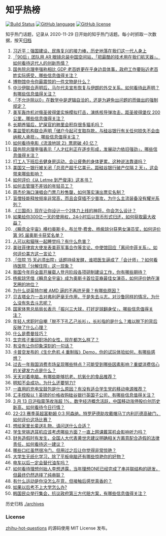 # 知乎热榜
[![Build Status](https://github.com/ToWeLong/zhihu-hot-questions/workflows/CI/badge.svg)](https://github.com/ToWeLong/zhihu-hot-questions/actions)
[![GitHub language](https://img.shields.io/badge/language-golang-orange.svg)](https://golang.org/)
[![GitHub license](https://img.shields.io/github/license/ToWeLong/zhihu-hot-questions)](https://github.com/ToWeLong/zhihu-hot-questions/blob/main/LICENSE)

知乎热门话题，记录从 2020-11-29 日开始的知乎热门话题。每小时抓取一次数据，按天[归档](./archives)

<!-- BEGIN -->

1. [习近平：强国建设、民族复兴的接力棒，历史地落在我们这一代人身上](https://www.zhihu.com/question/613526105)
1. [「90后」团队用 AR 眼镜总装中国空间站，「把最酷的技术用在我们航天器」，如何看待这代人的创新热情？](https://www.zhihu.com/question/587342997)
1. [国务院总理李强称相比 GDP 老百姓更在乎身边具体事，政府工作要贴近老百姓实际感受，哪些信息值得关注？](https://www.zhihu.com/question/589264049)
1. [博物馆中令你最震惊的一件文物是什么？](https://www.zhihu.com/question/495456125)
1. [中沙伊联合声明后，马尔代夫宣布恢复与伊朗的外交关系，如何看待此声明？有哪些信息值得关注？](https://www.zhihu.com/question/589252968)
1. [「不允许除以0」在数学中是逻辑自洽的，还是为避免出问题的而做出的强制规定？](https://www.zhihu.com/question/585245995)
1. [美军轰炸机对俄圣彼得堡实施模拟打击，演练核导弹攻击，距圣彼得堡仅 200 公里，哪些信息值得关注？](https://www.zhihu.com/question/589247010)
1. [长期养猫后，铲屎官的肺里会积存很多猫毛吗？](https://www.zhihu.com/question/587794842)
1. [美监管机构联合声明「储户今起可支取存款，与硅谷银行有关任何损失不会由纳税人承担」，哪些信息值得关注？](https://www.zhihu.com/question/589247008)
1. [如何看待电影《流浪地球 2》票房破 40 亿？](https://www.zhihu.com/question/589199077)
1. [国务院总理李强表示「人才红利正在逐步形成，发展动力依旧强劲」，哪些信息值得关注？](https://www.zhihu.com/question/589270129)
1. [打工人下班后去健身房运动，会让疲惫的身体更累，这种说法靠谱吗？](https://www.zhihu.com/question/586228697)
1. [美国又一银行被关闭「总资产超千亿美元，距硅谷银行破产仅隔 2 天」，这会带来哪些影响？](https://www.zhihu.com/question/589260738)
1. [如何评价《从 Letme 到严俊泽》这本书？](https://www.zhihu.com/question/588666728)
1. [如何去管理不差钱的年轻员工？](https://www.zhihu.com/question/428506564)
1. [周杰伦海口演唱会门票几秒售罄，如何落实演出票实名制？](https://www.zhihu.com/question/586733539)
1. [盲僧技能释放频率非常高，而且会穿插不少普攻，为什么主流装备没有耀光系列？](https://www.zhihu.com/question/589192365)
1. [《三国杀》现在让你设计一个2体力上线的神将，你会怎么设计？](https://www.zhihu.com/question/549268980)
1. [如果给你300亿一天的使用权，24小时后以货币形式归还，如何获取最大收益？](https://www.zhihu.com/question/588651039)
1. [《瞬息全宇宙》横扫奥斯卡，布兰登·费舍、杨紫琼分获男女演员奖，如何评价第 95 届奥斯卡获奖名单？](https://www.zhihu.com/question/589249441)
1. [人可以和猫咪一起睡觉吗？有什么危害？](https://www.zhihu.com/question/582724421)
1. [美驻菲律宾大使发表美菲军事合作等言论，中使馆回应「离间中菲关系」，如何评价美方这一言论？](https://www.zhihu.com/question/589105182)
1. [「住院 15 天必须出院」话题持续发酵，谁把医生逼成了「会计师」？如何看待医院「分解住院」这一现象？](https://www.zhihu.com/question/589071129)
1. [我国今年将全面开展载人登月阶段各项研制建设工作，你有哪些期待？](https://www.zhihu.com/question/589167392)
1. [杨紫琼凭借《瞬息全宇宙》成为奥斯卡首位亚裔最佳女演员，如何评价她在演艺圈的地位？](https://www.zhihu.com/question/589268782)
1. [为什么说英特尔被 AMD 逼的不再挤牙膏？有哪些原因？](https://www.zhihu.com/question/496570637)
1. [贝吉塔全力一击对弗利萨毫无作用，于是失去斗志，对沙鲁同样的情况，为什么没有失去斗志呢？](https://www.zhihu.com/question/589021410)
1. [国家体育总局局长表示「振兴三大球，打好足球翻身仗」，哪些信息值得关注？](https://www.zhihu.com/question/589108616)
1. [年轻人求职时自嘲「脱不下孔乙己长衫」，长衫指的是什么？难以脱下的背后反映了什么心理？](https://www.zhihu.com/question/589085332)
1. [什么是费曼技巧？](https://www.zhihu.com/question/20585936)
1. [生完孩子重回职场的女性，现在都怎么样了？](https://www.zhihu.com/question/342900228)
1. [有没有让你印象深刻的一句话？](https://www.zhihu.com/question/588921966)
1. [卡普空发布的《生化危机 4 重制版》Demo，你的试玩体验如何，有哪些感想？](https://www.zhihu.com/question/588664657)
1. [过去一年我国消费市场呈现哪些特点？可能受到哪些因素影响？重塑消费信心的关键发力点是什么？](https://www.zhihu.com/question/587919849)
1. [天天对着电脑，有哪些能够抗老、抗氧化的食品推荐？](https://www.zhihu.com/question/585692133)
1. [明知不会成功，为什么还要努力?](https://www.zhihu.com/question/588508458)
1. [一直用的充电宝鼓包是什么原因？有没有适合学生党的移动电源推荐？](https://www.zhihu.com/question/587135230)
1. [汇丰控股以 1 英镑的价格收购硅谷银行英国子公司，有哪些信息值得关注？](https://www.zhihu.com/question/589296837)
1. [3 月 13 日沪指震荡收涨超 1%，数字经济概念活跃，中国移动涨停股价创历史新高，如何看待今日行情？](https://www.zhihu.com/question/589272150)
1. [22-23 赛季英超富勒姆 0:3 阿森纳，特罗萨德助攻戴帽马丁内利厄德高破门，如何评价这场比赛？](https://www.zhihu.com/question/589185511)
1. [想给家里长辈送礼物，请问送什么合适？](https://www.zhihu.com/question/588668854)
1. [学生党挑选耳机应该考虑哪些方面？一直上网课戴耳机会影响听力吗？](https://www.zhihu.com/question/587131708)
1. [财务造假时有发生，全国人大代表黄世忠建议明确相关方蓄意配合造假的法律责任，如何看待这一建议？](https://www.zhihu.com/question/588734866)
1. [哪些口红虽然很冷门，但用过之后让你觉得非常惊艳？](https://www.zhihu.com/question/579124390)
1. [大学生无纸化学习，除了平板电脑还有哪些惊艳你的好物？](https://www.zhihu.com/question/587132189)
1. [电车以后一定会替代油车吗？](https://www.zhihu.com/question/589068314)
1. [如何看待理想创始人李想透露，当年理想ONE已经完成了串并联结构的研发，但最终仍然选择了纯串联？](https://www.zhihu.com/question/589128875)
1. [有什么运动是你没怎么在意，但接触后感觉真香的？](https://www.zhihu.com/question/588119316)
1. [如果以后考不上大学怎么办?](https://www.zhihu.com/question/589186304)
1. [韩国民众举行集会，抗议政府第三方代赔方案，有哪些信息值得关注？](https://www.zhihu.com/question/589073285)

<!-- END -->

历史归档 [./archives](./archives)


### License
[zhihu-hot-questions](https://github.com/towelong/zhihu-hot-questions) 的源码使用 MIT License 发布。